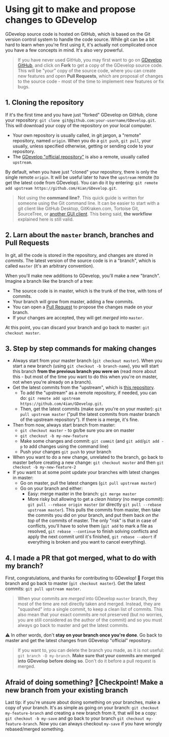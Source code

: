 # Using git to make and propose changes to GDevelop

GDevelop source code is hosted on GitHub, which is based on the Git version control system to handle the code source. While git can be a bit hard to learn when you're first using it, it's actually not complicated once you have a few concepts in mind. It's also very powerful.

> If you have never used GitHub, you may first want to go on [GDevelop GitHub](https://github.com/4ian/GDevelop), and click on **Fork** to get a copy of the GDevelop source code. This will be "your" copy of the source code, where you can create new features and open **Pull Requests**, which are proposal of changes to the source code - most of the time to implement new features or fix bugs.

## 1. Cloning the repository

If it's the first time and you have just "forked" GDevelop on GitHub, clone your repository: `git clone git@github.com:your-username/GDevelop.git`. This will download your copy of the repository on your local computer.

* Your own repository is usually called, in git jargon, a "remote" repository, named `origin`. When you do a `git push`, `git pull`, your usually, unless specified otherwise, getting or sending code to your repository.
* The [GDevelop "official repository"](https://github.com/4ian/GDevelop) is also a remote, usually called `upstream`.

By default, when you have just "cloned" your repository, there is only the single remote `origin`. It will be useful later to have the `upstream` remote (to get the latest code from GDevelop). You can do it by entering: `git remote add upstream https://github.com/4ian/GDevelop.git`.

> Not using the **command line?**. This quick guide is written for someone using the Git command line. It can be easier to start with a git client like GitHub Desktop, GitKraken.com, Tortoise Git, SourceTree, or [another GUI client](https://git-scm.com/downloads/guis). This being said, **the workflow** explained here is still valid.

## 2. Larn about the `master` branch, branches and Pull Requests

In git, all the code is stored in the repository, and changes are stored in *commits*. The latest version of the source code is in a "branch", which is called `master` (it's an arbitrary convention).

When you'll make new additions to GDevelop, you'll make a new "branch". Imagine a branch like the branch of a tree:
- The source code is in master, which is the trunk of the tree, with tons of commits.
- Your branch will grow from master, adding a few commits.
- You can open a [Pull Request](https://help.github.com/en/articles/creating-a-pull-request) to propose the changes made on your branch.
- If your changes are accepted, they will get *merged* into `master`. 

At this point, you can discard your branch and go back to master: `git checkout master`.

## 3. Step by step commands for making changes

- Always start from your master branch (`git checkout master`). When you start a new branch (using `git checkout -b branch-name`), you will start this branch **from the previous branch you were on** (read more about this - but most of the time you want to do this when you're on master, not when you're already on a branch).
- Get the latest commits from the "upstream", which is [this repository](https://github.com/4ian/GDevelop). 
  - To add the "upstream" as a remote repository, if needed, you can do: `git remote add upstream https://github.com/4ian/GDevelop.git`.
  - Then, get the latest commits (make sure you're on your master): `git pull upstream master` ("pull the latest commits from master branch of the upstream repository"). If there is a merge, it's fine.
- Then from now, always start branch from master:
  - `git checkout master` - to go/be sure you are on master
  - `git checkout -b my-new-feature`
  - Make some changes and commit: `git commit` (and `git add`/`git add -p` to add changes using the command line)
  - Push your changes `git push` to your branch
- When you want to do a new change, unrelated to the branch, go back to master before creating a new change: `git checkout master` and then `git checkout -b my-new-feature-2`
- If you want to at some point update your branches with latest changes in master:
  - Go on master, pull the latest changes (`git pull upstream master`)
  - Go on your branch and either:
    - Easy: merge master in the branch: `git merge master`
    - More risky but allowing to get a *clean history* (no merge commit): `git pull --rebase origin master` (or directly `git pull --rebase upstream master`). This pulls the commits from master, then take the commits you did on your branch, and put them back *on the top* of the commits of master. The only "risk" is that in case of conflicts, you'll have to solve them (`git add` to mark a file as resolved, `git rebase --continue` to finish solving conflicts and apply the next commit until it's finished, `git rebase --abort` if everything is broken and you want to cancel everything).

## 4. I made a PR that got merged, what to do with my branch?

First, congratulations, and thanks for contributing to GDevelop! 🙌
Forget this branch and go back to master (`git checkout master`). Get the latest commits: `git pull upstream master`.

> When your commits are *merged* into GDevelop `master` branch, they most of the time are not directly taken and merged. Instead, they are "squashed" into a single commit, to keep a clean list of commits. This also mean that your exact commits are not preserved (but no worries, you are still considered as the author of the commit) and so you must always go back to master and get the latest commits.

⚠️ In other words, don't **stay on your branch once you're done**. Go back to master and get the latest changes from GDevelop "official" repository.

> If you want to, you can delete the branch you made, as it is not useful: `git branch -D my-branch`. **Make sure that your commits are merged into GDevelop before doing so**. Don't do it before a pull request is merged. 

## Afraid of doing something? 🚩Checkpoint! Make a new branch from your existing branch

Last tip: if you're unsure about doing something on your branches, make a copy of your branch.
It's as simple as going on your branch: `git checkout my-feature-branch` and creating a new branch from it, that will be a copy: `git checkout -b my-save` and go back to your branch `git checkout my-feature-branch`. Now you can always checkout `my-save` if you have wrongly rebased/merged something.
